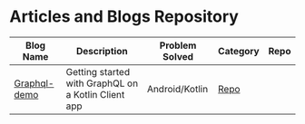 # Articles and Blogs Repository

| Blog Name       | Description                            | Problem Solved                     | Category        | Repo                          |
|-----------------|----------------------------------------|------------------------------------|-----------------|------------------------------|
| [Graphql-demo](https://shorturl.at/6VlnU) | Getting started with GraphQL on a Kotlin Client app| Android/Kotlin | [Repo](https://github.com/kibettheophilus/graphql-demo) 







